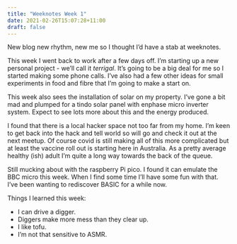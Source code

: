 ```yaml
---
title: "Weeknotes Week 1"
date: 2021-02-26T15:07:28+11:00
draft: false
---
```


New blog new rhythm, new me so I thought I’d have a stab at weeknotes. 

This week I went back to work after a few days off. I’m starting up a new personal project - we’ll call it _terrigal_. It’s going to be a big deal for me so I started making some phone calls. I’ve also had a few other ideas for small experiments in food and fibre that I’m going to make a start on. 

This week also sees the installation of solar on my property. I’ve gone a bit mad and plumped for a tindo solar panel with enphase micro inverter system. Expect to see lots more about this and the energy produced. 

I found that there is a local hacker space not too far from my home. I’m keen to get back into the hack and tell world so will go and check it out at the next meetup. Of course covid is still making all of this more complicated but at least the vaccine roll out is starting here in Australia. As a pretty average healthy (ish) adult I’m quite a long way towards the back of the queue. 

Still mucking about with the raspberry Pi pico. I found it can emulate the BBC micro this week. When I find some time I’ll have some fun with that. I’ve been wanting to rediscover BASIC for a while now. 

Things I learned this week:

* I can drive a digger. 
* Diggers make more mess than they clear up. 
* I like tofu. 
* I’m not that sensitive to ASMR. 
